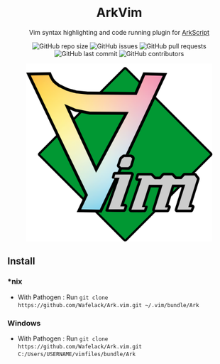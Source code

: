 

<div align="center">
  
  ﻿<h1> ArkVim </h1>
  
  Vim syntax highlighting and code running plugin for [ArkScript](https://github.com/ArkScript-lang/Ark)
  
![GitHub repo size](https://img.shields.io/github/repo-size/wafelack/ark.vim?style=flat-square)
![GitHub issues](https://img.shields.io/github/issues/wafelack/ark.vim?style=flat-square)
![GitHub pull requests](https://img.shields.io/github/issues-pr/wafelack/ark.vim?color=critical&style=flat-square)
![GitHub last commit](https://img.shields.io/github/last-commit/wafelack/ark.vim?color=informational&label=Last%20update%20%3A&style=flat-square)
![GitHub contributors](https://img.shields.io/github/contributors/wafelack/ark.vim?color=issue&style=flat-square)
  
</div>

<div align="center">
<img src="assets/arkvim.png" height="400" alt="arkvim" />
</div>

## Install

### *nix

- With Pathogen : Run `git clone https://github.com/Wafelack/Ark.vim.git ~/.vim/bundle/Ark`

### Windows

- With Pathogen : Run `git clone https://github.com/Wafelack/Ark.vim.git C:/Users/USERNAME/vimfiles/bundle/Ark` 

